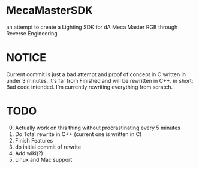 # MecaMasterSDK
an attempt to create a Lighting SDK for dA Meca Master RGB through Reverse Engineering

# NOTICE
Current commit is just a bad attempt and proof of concept in C written in under 3 minutes. it's far from Finished and will be rewritten in C++. in short: Bad code intended. I'm currently rewriting everything from scratch.

# TODO
0. Actually work on this thing without procrastinating every 5 minutes
1. Do Total rewrite in C++ (current one is written in C)
2. Finish Features
3. do initial commit of rewrite 
4. Add wiki(?)  
5. Linux and Mac support

